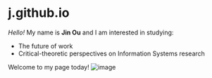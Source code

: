 # j.github.io

_Hello!_ My name is **Jin Ou** and I am interested in studying:

- The future of work
- Critical-theoretic perspectives on Information Systems research

Welcome to my page today!
![image](https://user-images.githubusercontent.com/103175071/162149784-2065fce2-baf8-4d27-a4af-156254a8c2ec.png)
